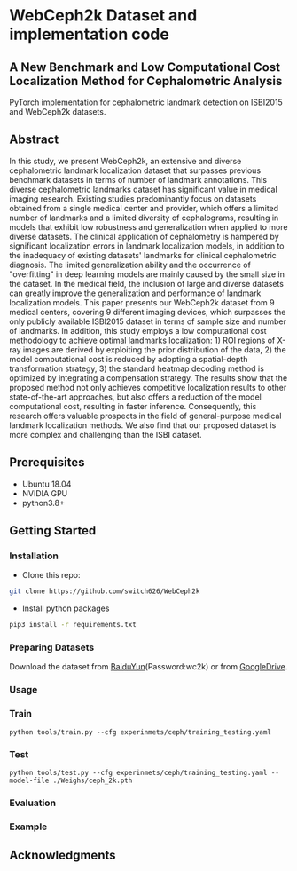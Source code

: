 # WebCeph2k Dataset and implementation code
## A New Benchmark and Low Computational Cost Localization Method for Cephalometric Analysis

PyTorch implementation for cephalometric landmark detection on ISBI2015 and WebCeph2k datasets.

## Abstract
In this study, we present WebCeph2k, an extensive and diverse cephalometric landmark localization dataset that surpasses previous benchmark datasets in terms of number of landmark annotations. This diverse cephalometric landmarks dataset has significant value in medical imaging research. Existing studies predominantly focus on datasets obtained from a single medical center and provider, which offers a limited number of landmarks and a limited diversity of cephalograms, resulting in models that exhibit low robustness and generalization when applied to more diverse datasets. The clinical application of cephalometry is hampered by significant localization errors in landmark localization models, in addition to the inadequacy of existing datasets' landmarks for clinical cephalometric diagnosis. The limited generalization ability and the occurrence of "overfitting" in deep learning models are mainly caused by the small size in the dataset. In the medical field, the inclusion of large and diverse datasets can greatly improve the generalization and performance of landmark localization models. This paper presents our WebCeph2k dataset from 9 medical centers, covering 9 different imaging devices, which surpasses the only publicly available ISBI2015 dataset in terms of sample size and number of landmarks. In addition, this study employs a low computational cost methodology to achieve optimal landmarks localization: 1) ROI regions of X-ray images are derived by exploiting the prior distribution of the data, 2) the model computational cost is reduced by adopting a spatial-depth transformation strategy, 3) the standard heatmap decoding method is optimized by integrating a compensation strategy.  The results show that the proposed method not only achieves competitive localization results to other state-of-the-art approaches, but also offers a reduction of the model computational cost, resulting in faster inference. Consequently, this research offers valuable prospects in the field of general-purpose medical landmark localization methods. We also find that our proposed dataset is more complex and challenging than the ISBI dataset.

## Prerequisites
- Ubuntu 18.04
- NVIDIA GPU 
- python3.8+

## Getting Started
### Installation

- Clone this repo:
```bash
git clone https://github.com/switch626/WebCeph2k
```

- Install python packages
```bash
pip3 install -r requirements.txt
```

### Preparing Datasets
Download the dataset from [BaiduYun][1](Password:wc2k) or from [GoogleDrive][2].

### Usage



### Train
```
python tools/train.py --cfg experinmets/ceph/training_testing.yaml
```

### Test
```
python tools/test.py --cfg experinmets/ceph/training_testing.yaml --model-file ./Weighs/ceph_2k.pth
```

### Evaluation


### Example


## Acknowledgments

[1]:https://pan.baidu.com/s/1kQMeFARM-hh1bF-lUU7u3A?pwd=wc2k
[2]:https://drive.google.com/drive/folders/1hy1J-Bb9gc9xD4krt_6e9tsPzclDuYNl?usp=sharing
